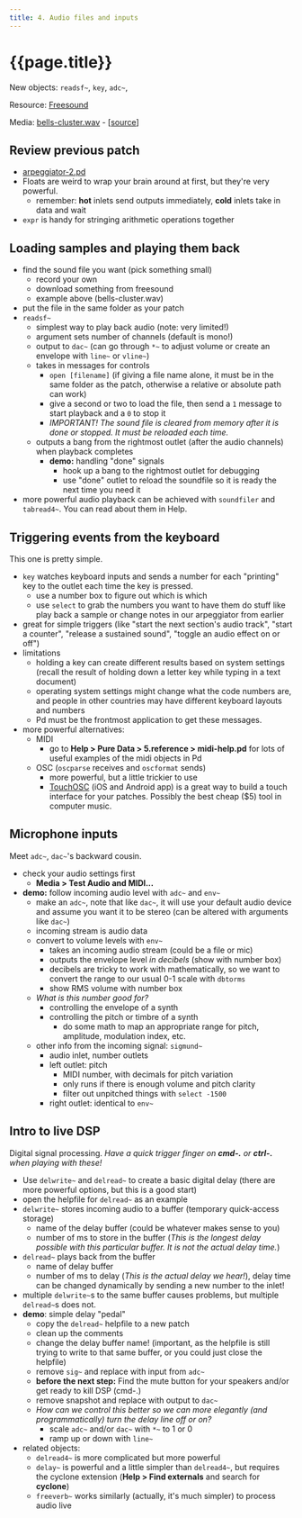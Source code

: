 ```yaml
---
title: 4. Audio files and inputs
---
```


# {{page.title}}

New objects: `readsf~`, `key`, `adc~`,

Resource: [Freesound](https://freesound.org)

Media: [bells-cluster.wav](../media/bells-cluster.wav) - [[source](https://freesound.org/people/InspectorJ/sounds/339822/)]

## Review previous patch

- [arpeggiator-2.pd](../other%20patches/arpeggiator-2.pd)
- Floats are weird to wrap your brain around at first, but they're very powerful.
	- remember: **hot** inlets send outputs immediately, **cold** inlets take in data and wait
- `expr` is handy for stringing arithmetic operations together

## Loading samples and playing them back

- find the sound file you want (pick something small)
	- record your own
	- download something from freesound
	- example above (bells-cluster.wav)
- put the file in the same folder as your patch
- `readsf~`
	- simplest way to play back audio (note: very limited!)
	- argument sets number of channels (default is mono!)
	- output to `dac~` (can go through `*~` to adjust volume or create an envelope with `line~` or `vline~`)
	- takes in messages for controls
		- `open [filename]` (if giving a file name alone, it must be in the same folder as the patch, otherwise a relative or absolute path can work)
		- give a second or two to load the file, then send a `1` message to start playback and a `0` to stop it
		- _IMPORTANT! The sound file is cleared from memory after it is done or stopped. It must be reloaded each time._
	- outputs a bang from the rightmost outlet (after the audio channels) when playback completes
		- **demo:** handling "done" signals
			- hook up a bang to the rightmost outlet for debugging
			- use "done" outlet to reload the soundfile so it is ready the next time you need it
- more powerful audio playback can be achieved with `soundfiler` and `tabread4~`. You can read about them in Help.

## Triggering events from the keyboard

This one is pretty simple.

- `key` watches keyboard inputs and sends a number for each "printing" key to the outlet each time the key is pressed.
	- use a number box to figure out which is which
	- use `select` to grab the numbers you want to have them do stuff like play back a sample or change notes in our arpeggiator from earlier
- great for simple triggers (like "start the next section's audio track", "start a counter", "release a sustained sound", "toggle an audio effect on or off")
- limitations
	- holding a key can create different results based on system settings (recall the result of holding down a letter key while typing in a text document)
	- operating system settings might change what the code numbers are, and people in other countries may have different keyboard layouts and numbers
	- Pd must be the frontmost application to get these messages.
- more powerful alternatives:
	- MIDI
		- go to **Help > Pure Data > 5.reference > midi-help.pd** for lots of useful examples of the midi objects in Pd
	- OSC (`oscparse` receives and `oscformat` sends)
		- more powerful, but a little trickier to use
		- [TouchOSC](https://hexler.net/software/touchosc) (iOS and Android app) is a great way to build a touch interface for your patches. Possibly the best cheap ($5) tool in computer music.

## Microphone inputs

Meet `adc~`, `dac~`'s backward cousin.

- check your audio settings first
	- **Media > Test Audio and MIDI...**
- **demo:** follow incoming audio level with `adc~` and `env~`
	- make an `adc~`, note that like `dac~`, it will use your default audio device and assume you want it to be stereo (can be altered with arguments like `dac~`)
	- incoming stream is audio data
	- convert to volume levels with `env~`
		- takes an incoming audio stream (could be a file or mic)
		- outputs the envelope level _in decibels_ (show with number box)
		- decibels are tricky to work with mathematically, so we want to convert the range to our usual 0-1 scale with `dbtorms`
		- show RMS volume with number box
	- _What is this number good for?_
		- controlling the envelope of a synth
		- controlling the pitch or timbre of a synth
			- do some math to map an appropriate range for pitch, amplitude, modulation index, etc.
	- other info from the incoming signal: `sigmund~`
		- audio inlet, number outlets
		- left outlet: pitch
			- MIDI number, with decimals for pitch variation
			- only runs if there is enough volume and pitch clarity
			- filter out unpitched things with `select -1500`
		- right outlet: identical to `env~`

## Intro to live DSP

Digital signal processing. _Have a quick trigger finger on **cmd-.** or **ctrl-.** when playing with these!_

- Use `delwrite~` and `delread~` to create a basic digital delay (there are more powerful options, but this is a good start)
- open the helpfile for `delread~` as an example
- `delwrite~` stores incoming audio to a buffer (temporary quick-access storage)
	- name of the delay buffer (could be whatever makes sense to you)
	- number of ms to store in the buffer (_This is the longest delay possible with this particular buffer. It is not the actual delay time._)
- `delread~` plays back from the buffer
	- name of delay buffer
	- number of ms to delay (_This is the actual delay we hear!_), delay time can be changed dynamically by sending a new number to the inlet!
- multiple `delwrite~`s to the same buffer causes problems, but multiple `delread~`s does not.
- **demo**: simple delay "pedal"
	- copy the `delread~` helpfile to a new patch
	- clean up the comments
	- change the delay buffer name! (important, as the helpfile is still trying to write to that same buffer, or you could just close the helpfile)
	- remove `sig~` and replace with input from `adc~`
	- **before the next step:** Find the mute button for your speakers and/or get ready to kill DSP (cmd-.)
	- remove snapshot and replace with output to `dac~`
	- _How can we control this better so we can more elegantly (and programmatically) turn the delay line off or on?_
		- scale `adc~` and/or `dac~` with `*~` to 1 or 0
		- ramp up or down with `line~`
- related objects:
	- `delread4~` is more complicated but more powerful
	- `delay~` is powerful and a little simpler than `delread4~`, but requires the cyclone extension (**Help > Find externals** and search for **cyclone**)
	- `freeverb~` works similarly (actually, it's much simpler) to process audio live
